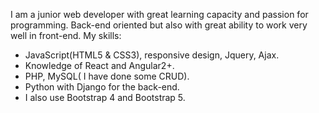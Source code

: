 I am a junior web developer with great learning capacity and passion for programming. Back-end oriented but also with great ability to work very well in front-end.
My skills:
- JavaScript(HTML5 & CSS3), responsive design, Jquery, Ajax.
- Knowledge of React and Angular2+.
- PHP, MySQL( I have done some CRUD).
- Python with Django for the back-end.
- I also use Bootstrap 4 and Bootstrap 5.
<!---
Ethernok/Ethernok is a ✨ special ✨ repository because its `README.md` (this file) appears on your GitHub profile.
You can click the Preview link to take a look at your changes.
--->
